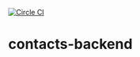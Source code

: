 [![Circle CI](https://circleci.com/gh/OkayDave/contacts-backend/tree/master.svg?style=shield)](https://circleci.com/gh/OkayDave/contacts-backend/tree/master)

# contacts-backend
